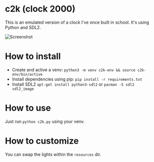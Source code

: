 c2k (clock 2000)
================

This is an emulated version of a clock I've once built in school.
It's using Python and SDL2.

![Screenshot](screenshot/clean.jpg)

# How to install

* Create and active a venv: `python3 -m venv c2k-env && source c2k-env/bin/active`
* Install dependencies using pip: `pip install -r requirements.txt`
* Install SDL2 `apt-get install python3-sdl2` or `pacman -S sdl2 sdl2_image`

# How to use

Just run `python c2k.py` using your venv.

# How to customize

You can swap the lights within the `resources` dir.